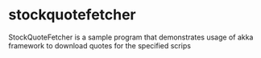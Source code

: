 # stockquotefetcher
StockQuoteFetcher is a sample program that demonstrates usage of akka framework to download quotes for the specified scrips

